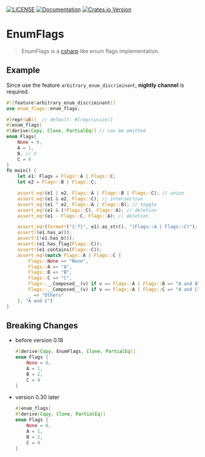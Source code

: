 [![LICENSE](https://img.shields.io/badge/license-MIT-blue.svg)](LICENSE-MIT)
[![Documentation](https://docs.rs/enum-flags/badge.svg)](https://docs.rs/enum-flags)
[![Crates.io Version](https://img.shields.io/crates/v/enum-flags.svg)](https://crates.io/crates/enum-flags)
# EnumFlags

> EnumFlags is a [csharp](https://docs.microsoft.com/en-us/dotnet/api/system.flagsattribute?view=net-5.0) like enum flags implementation.


## Example

Since use the feature `arbitrary_enum_discriminant`, **nightly channel** is required.

```rust
#![feature(arbitrary_enum_discriminant)]
use enum_flags::enum_flags;

#[repr(u8)]  // default: #[repr(usize)]
#[enum_flags]
#[derive(Copy, Clone, PartialEq)] // can be omitted
enum Flags{
    None = 0,
    A = 1,
    B, // 2
    C = 4
}
fn main() {
    let e1: Flags = Flags::A | Flags::C;
    let e2 = Flags::B | Flags::C;

    assert_eq!(e1 | e2, Flags::A | Flags::B | Flags::C); // union
    assert_eq!(e1 & e2, Flags::C); // intersection
    assert_eq!(e1 ^ e2, Flags::A | Flags::B); // toggle
    assert_eq!(e1 & (!Flags::C), Flags::A); // deletion
    assert_eq!(e1 - Flags::C, Flags::A); // deletion

    assert_eq!(format!("{:?}", e1).as_str(), "(Flags::A | Flags::C)");
    assert!(e1.has_a());
    assert!(!e1.has_b());
    assert!(e1.has_flag(Flags::C));
    assert!(e1.contains(Flags::C));
    assert_eq!(match Flags::A | Flags::C {
        Flags::None => "None",
        Flags::A => "A",
        Flags::B => "B",
        Flags::C => "C",
        Flags::__Composed__(v) if v == Flags::A | Flags::B => "A and B",
        Flags::__Composed__(v) if v == Flags::A | Flags::C => "A and C",
        _ => "Others"
    }, "A and C")
}
```



## Breaking Changes

- before version 0.18
  ```rust
  #[derive(Copy, EnumFlags, Clone, PartialEq)]
  enum Flags {
      None = 0,
      A = 1,
      B = 2,
      C = 4
  }
  ```
- version 0.30 later
  ```rust
  #[enum_flags] 
  #[derive(Copy, Clone, PartialEq)]
  enum Flags {
      None = 0,
      A = 1,
      B = 2,
      C = 4
  }
  ```